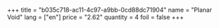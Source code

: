 +++
title = "b035c718-ac11-4c97-a9bb-0cd88dc71904"
name = "Planar Void"
lang = ["en"]
price = "2.62"
quantity = 4
foil = false
+++
